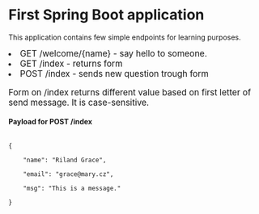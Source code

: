 <h1>First Spring Boot application</h1>

This application contains few simple endpoints for learning purposes.

<div style="font-size: larger">
    <li>GET /welcome/{name} - say hello to someone.</li>
    <li>GET /index - returns form</li>
    <li>POST /index - sends new question trough form</li>

Form on /index returns different value based on first letter of send message. It is case-sensitive.
</div>

<h4>Payload for POST /index</h4>

<code>
{<br>
    "name": "Riland Grace",<br>
    "email": "grace@mary.cz",<br>
    "msg": "This is a message."<br>
}
</code>